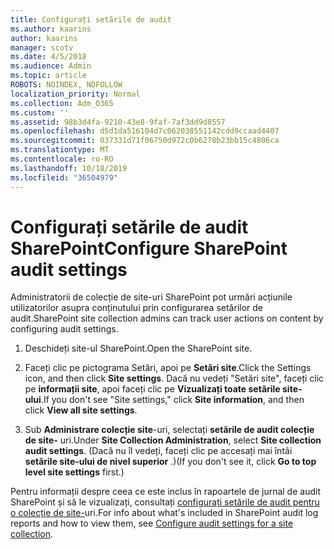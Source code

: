 ```yaml
---
title: Configurați setările de audit
ms.author: kaarins
author: kaarins
manager: scotv
ms.date: 4/5/2018
ms.audience: Admin
ms.topic: article
ROBOTS: NOINDEX, NOFOLLOW
localization_priority: Normal
ms.collection: Adm_O365
ms.custom: ''
ms.assetid: 98b3d4fa-9210-43e8-9faf-7af3dd9d8557
ms.openlocfilehash: d5d1da516104d7c062038551142cdd9ccaad4407
ms.sourcegitcommit: 037331d71f06750d972c0b6278b23bb15c4806ca
ms.translationtype: MT
ms.contentlocale: ro-RO
ms.lasthandoff: 10/18/2019
ms.locfileid: "36504979"
---
```

# <a name="configure-sharepoint-audit-settings"></a><span data-ttu-id="ed806-102">Configurați setările de audit SharePoint</span><span class="sxs-lookup"><span data-stu-id="ed806-102">Configure SharePoint audit settings</span></span>

<span data-ttu-id="ed806-103">Administratorii de colecție de site-uri SharePoint pot urmări acțiunile utilizatorilor asupra conținutului prin configurarea setărilor de audit.</span><span class="sxs-lookup"><span data-stu-id="ed806-103">SharePoint site collection admins can track user actions on content by configuring audit settings.</span></span>
  
1. <span data-ttu-id="ed806-104">Deschideți site-ul SharePoint.</span><span class="sxs-lookup"><span data-stu-id="ed806-104">Open the SharePoint site.</span></span>
    
2. <span data-ttu-id="ed806-105">Faceți clic pe pictograma Setări, apoi pe **Setări site**.</span><span class="sxs-lookup"><span data-stu-id="ed806-105">Click the Settings icon, and then click **Site settings**.</span></span> <span data-ttu-id="ed806-106">Dacă nu vedeți "Setări site", faceți clic pe **informații site**, apoi faceți clic pe **Vizualizați toate setările site-ului**.</span><span class="sxs-lookup"><span data-stu-id="ed806-106">If you don't see "Site settings," click **Site information**, and then click **View all site settings**.</span></span>
    
3. <span data-ttu-id="ed806-107">Sub **Administrare colecție site**-uri, selectați **setările de audit colecție de site-** uri.</span><span class="sxs-lookup"><span data-stu-id="ed806-107">Under **Site Collection Administration**, select **Site collection audit settings**.</span></span> <span data-ttu-id="ed806-108">(Dacă nu îl vedeți, faceți clic pe accesați mai întâi **setările site-ului de nivel superior** .)</span><span class="sxs-lookup"><span data-stu-id="ed806-108">(If you don't see it, click **Go to top level site settings** first.)</span></span> 
    
<span data-ttu-id="ed806-109">Pentru informații despre ceea ce este inclus în rapoartele de jurnal de audit SharePoint și să le vizualizați, consultați [configurați setările de audit pentru o colecție de site-](https://go.microsoft.com/fwlink/?linkid=404050)uri.</span><span class="sxs-lookup"><span data-stu-id="ed806-109">For info about what's included in SharePoint audit log reports and how to view them, see [Configure audit settings for a site collection](https://go.microsoft.com/fwlink/?linkid=404050).</span></span>
  

